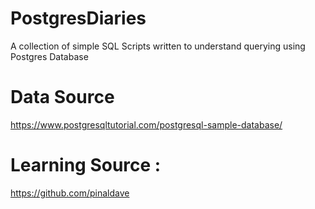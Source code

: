 # PostgresDiaries
A collection of simple SQL Scripts written to understand querying using Postgres Database

# Data Source 
https://www.postgresqltutorial.com/postgresql-sample-database/

# Learning Source :
https://github.com/pinaldave
